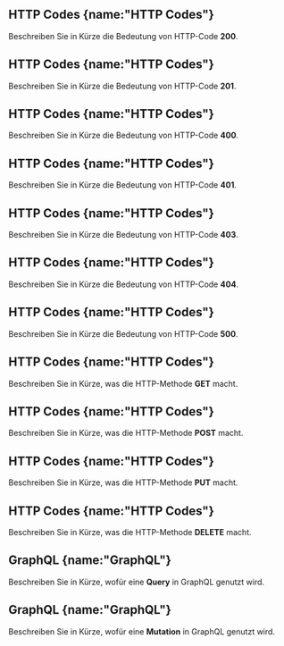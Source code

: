 ## HTTP Codes {name:"HTTP Codes"}
<p>Beschreiben Sie in Kürze die Bedeutung von HTTP-Code <b>200</b>.</p>

## HTTP Codes {name:"HTTP Codes"}
<p>Beschreiben Sie in Kürze die Bedeutung von HTTP-Code <b>201</b>.</p>

## HTTP Codes {name:"HTTP Codes"}
<p>Beschreiben Sie in Kürze die Bedeutung von HTTP-Code <b>400</b>.</p>

## HTTP Codes {name:"HTTP Codes"}
<p>Beschreiben Sie in Kürze die Bedeutung von HTTP-Code <b>401</b>.</p>

## HTTP Codes {name:"HTTP Codes"}
<p>Beschreiben Sie in Kürze die Bedeutung von HTTP-Code <b>403</b>.</p>

## HTTP Codes {name:"HTTP Codes"}
<p>Beschreiben Sie in Kürze die Bedeutung von HTTP-Code <b>404</b>.</p>

## HTTP Codes {name:"HTTP Codes"}
<p>Beschreiben Sie in Kürze die Bedeutung von HTTP-Code <b>500</b>.</p>

## HTTP Codes {name:"HTTP Codes"}
<p>Beschreiben Sie in Kürze, was die HTTP-Methode <b>GET</b> macht.</p>

## HTTP Codes {name:"HTTP Codes"}
<p>Beschreiben Sie in Kürze, was die HTTP-Methode <b>POST</b> macht.</p>

## HTTP Codes {name:"HTTP Codes"}
<p>Beschreiben Sie in Kürze, was die HTTP-Methode <b>PUT</b> macht.</p>

## HTTP Codes {name:"HTTP Codes"}
<p>Beschreiben Sie in Kürze, was die HTTP-Methode <b>DELETE</b> macht.</p>

## GraphQL {name:"GraphQL"}
<p>Beschreiben Sie in Kürze, wofür eine <b>Query</b> in GraphQL genutzt wird.</p>

## GraphQL {name:"GraphQL"}
<p>Beschreiben Sie in Kürze, wofür eine <b>Mutation</b> in GraphQL genutzt wird.</p>
